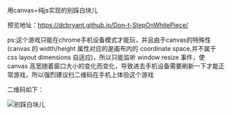 用canvas+纯js实现的别踩白块儿

预览地址：https://dcbryant.github.io/Don-t-StepOnWhitePiece/

ps:这个游戏只能在chrome手机设备模式才能玩，并且由于canvas的特殊性(canvas 的 width/height 属性对应的是画布内的 coordinate space,并不属于 css layout dimensions 自适应)，所以只能监听 window resize 事件，使 canvas 高宽随着窗口大小的变化而变化，导致进去手机设备需要刷新一下才能正常游戏，所以强烈建议扫二维码在手机上体验这个游戏

二维码如下：

![别踩白块儿](https://i.loli.net/2017/10/09/59db1862dab51.png)